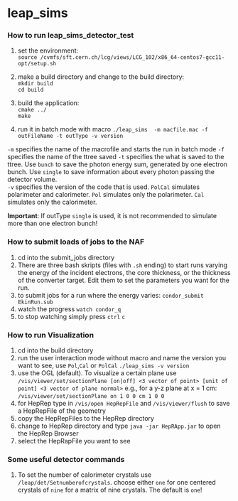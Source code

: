 # leap_sims

### How to run leap_sims_detector_test
1.  set the environment:  
  `source /cvmfs/sft.cern.ch/lcg/views/LCG_102/x86_64-centos7-gcc11-opt/setup.sh`  

2.  make a build directory and change to the build directory:  
  `mkdir build`  
  `cd build`  

3. build the application:  
  `cmake ../`  
  `make`  
4. run it in batch mode with macro
  `./leap_sims  -m macfile.mac -f outFileName -t outType -v version`

  `-m` specifies the name of the macrofile and starts the run in batch mode
  `-f` specifies the name of the ttree saved
  `-t` specifies the what is saved to the ttree. Use `bunch` to save the photon energy sum, generated by one electron bunch. Use `single` to save information about every photon passing the detector volume.   
  `-v` specifies the version of the code that is used. `PolCal` simulates polarimeter and calorimeter. `Pol` simulates only the polarimeter. `Cal` simulates only the calorimeter.

  **Important**: If outType `single` is used, it is not recommended to simulate more than one electron bunch!

  ### How to submit loads of jobs to the NAF
  1. cd into the submit_jobs directory
  2. There are three bash skripts (files with `.sh` ending) to start runs varying the energy of the incident electrons, the core thickness, or the thickness of the converter target. Edit them to set the parameters you want for the run.
  3. to submit jobs for a run where the energy varies:
  `condor_submit EkinRun.sub`   
  4. watch the progress
  `watch condor_q`
  5. to stop watching simply press `ctrl` `c`

  ### How to run Visualization
  1. cd into the build directory
  2. run the user interaction mode without macro and name the version you want to see, use
     `Pol`,`Cal` or `PolCal`
  `./leap_sims -v version`   
  2. use the OGL (default). To visualize a certain plane use
     `/vis/viewer/set/sectionPlane [on|off] <3 vector of point> [unit of point] <3 vector of plane normal>`
     e.g., for a y-z plane at x = 1 cm:
     `/vis/viewer/set/sectionPlane on 1 0 0 cm 1 0 0`
  3. for HepRep type in `/vis/open HepRepFile` and `/vis/viewer/flush` to save a         HepRepFile of the geometry
  4. copy the HepRepFiles to the HepRep directory
  5. change to HepRep directory and type `java -jar HepRApp.jar` to open the HepRep Browser
  6. select the HepRapFile you want to see

  ### Some useful detector commands 
  1. To set the number of calorimeter crystals use `/leap/det/Setnumberofcrystals`.
     choose either `one` for one centered crystals of `nine` for a matrix of nine crystals. The default is `one`!

